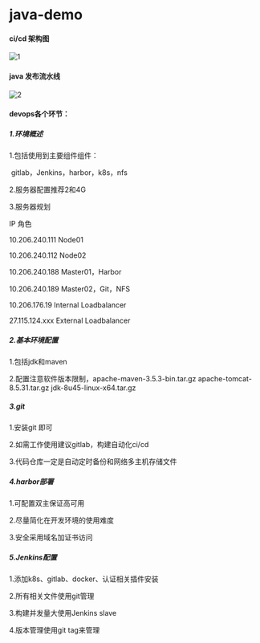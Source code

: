 # java-demo

#### ci/cd 架构图

![1](../picture/1.png)





#### java 发布流水线

![2](../picture/2.png)

#### devops各个环节：

##### 1.环境概述

1.包括使用到主要组件组件：

​	gitlab，Jenkins，harbor，k8s，nfs

2.服务器配置推荐2和4G

3.服务器规划

IP                                                                 角色

10.206.240.111                                     Node01

10.206.240.112                                    Node02

10.206.240.188                                   Master01，Harbor

10.206.240.189                                   Master02，Git，NFS

10.206.176.19                    Internal Loadbalancer

27.115.124.xxx                   External Loadbalancer





##### 2.基本环境配置

1.包括jdk和maven

2.配置注意软件版本限制，apache-maven-3.5.3-bin.tar.gz  apache-tomcat-8.5.31.tar.gz  jdk-8u45-linux-x64.tar.gz





##### 3.git

1.安装git 即可

2.如需工作使用建议gitlab，构建自动化ci/cd

3.代码仓库一定是自动定时备份和网络多主机存储文件





##### 4.harbor部署

1.可配置双主保证高可用

2.尽量简化在开发环境的使用难度

3.安全采用域名加证书访问



##### 5.Jenkins配置

1.添加k8s、gitlab、docker、认证相关插件安装

2.所有相关文件使用git管理

3.构建并发量大使用Jenkins slave 

4.版本管理使用git tag来管理









